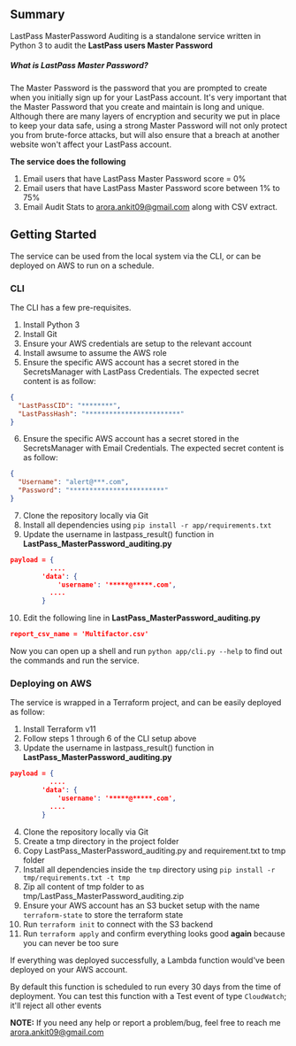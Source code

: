 
## Summary
LastPass MasterPassword Auditing is a standalone service written in Python 3 to audit the **LastPass users Master Password** 

##### What is LastPass Master Password?
The Master Password is the password that you are prompted to create when you initially sign up for your LastPass account. It's very important that the Master Password that you create and maintain is long and unique. Although there are many layers of encryption and security we put in place to keep your data safe, using a strong Master Password will not only protect you from brute-force attacks, but will also ensure that a breach at another website won't affect your LastPass account.

**The service does the following**
 1. Email users that have LastPass Master Password score = 0%
 2. Email users that have LastPass Master Password score between 1% to 75%
 3. Email Audit Stats to arora.ankit09@gmail.com along with CSV extract.
 
## Getting Started
The service can be used from the local system via the CLI, or can be deployed on AWS to run on a schedule.

### CLI
The CLI has a few pre-requisites.
1. Install Python 3
2. Install Git
3. Ensure your AWS credentials are setup to the relevant account
4. Install awsume to assume the AWS role
5. Ensure the specific AWS account has a secret stored in the SecretsManager with LastPass Credentials. The expected secret content is as follow:
```json
{
  "LastPassCID": "********",
  "LastPassHash": "************************"
}
```
6. Ensure the specific AWS account has a secret stored in the SecretsManager with Email Credentials. The expected secret content is as follow:
```json
{
  "Username": "alert@***.com",
  "Password": "************************"
}
```
7. Clone the repository locally via Git
8. Install all dependencies using `pip install -r app/requirements.txt` 
9. Update the username in lastpass_result() function in **LastPass_MasterPassword_auditing.py**
```json
payload = {
          ....
        'data': {
            'username': '*****@*****.com',
          ....
        }
```
10. Edit the following line in **LastPass_MasterPassword_auditing.py**
```json
report_csv_name = 'Multifactor.csv'
```

Now you can open up a shell and run `python app/cli.py --help` to find out the commands and run the service.

### Deploying on AWS
The service is wrapped in a Terraform project, and can be easily deployed as follow:
1. Install Terraform v11
2. Follow steps 1 through 6 of the CLI setup above
3. Update the username in lastpass_result() function in **LastPass_MasterPassword_auditing.py**
```json
payload = {
          ....
        'data': {
            'username': '*****@*****.com',
          ....
        }
```
4. Clone the repository locally via Git
5. Create a tmp directory in the project folder
6. Copy LastPass_MasterPassword_auditing.py and requirement.txt to tmp folder
7. Install all dependencies inside the `tmp` directory using `pip install -r tmp/requirements.txt -t tmp`
8. Zip all content of tmp folder to as tmp/LastPass_MasterPassword_auditing.zip
9. Ensure your AWS account has an S3 bucket setup with the name `terraform-state` to store the terraform state
10. Run `terraform init` to connect with the S3 backend
11. Run `terraform apply` and confirm everything looks good **again** because you can never be too sure

If everything was deployed successfully, a Lambda function would've been deployed on your AWS account. 

By default this function is scheduled to run every 30 days from the time of deployment. You can test this function with a Test event of type `CloudWatch`; it'll reject all other events

**NOTE:** If you need any help or report a problem/bug, feel free to reach me arora.ankit09@gmail.com